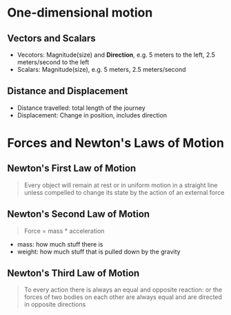 # One-dimensional motion
## Vectors and Scalars
- Vecotors: Magnitude(size) and **Direction**, e.g. 5 meters to the left, 2.5 meters/second to the left
- Scalars: Magnitude(size), e.g. 5 meters, 2.5 meters/second

## Distance and Displacement
- Distance travelled: total length of the journey
- Displacement: Change in position, includes direction

# Forces and Newton's Laws of Motion
## Newton's First Law of Motion
> Every object will remain at rest or in uniform motion in a straight line unless compelled to change its state by the action of an external force

## Newton's Second Law of Motion
> Force = mass * acceleration

- mass: how much stuff there is
- weight: how much stuff that is pulled down by the gravity

## Newton's Third Law of Motion
> To every action there is always an equal and opposite reaction: or the forces of two bodies on each other are always equal and are directed in opposite directions
